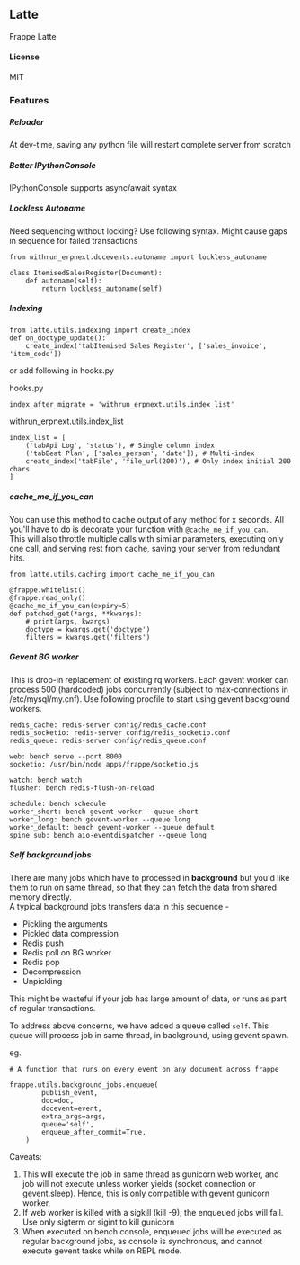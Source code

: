 ## Latte

Frappe Latte

#### License

MIT

### Features

##### Reloader
At dev-time, saving any python file will restart complete server from scratch

##### Better IPythonConsole
IPythonConsole supports async/await syntax 

##### Lockless Autoname
Need sequencing without locking? Use following syntax. Might cause gaps in sequence for failed transactions
```
from withrun_erpnext.docevents.autoname import lockless_autoname

class ItemisedSalesRegister(Document):
	def autoname(self):
		return lockless_autoname(self)

```

##### Indexing
```
from latte.utils.indexing import create_index
def on_doctype_update():
	create_index('tabItemised Sales Register', ['sales_invoice', 'item_code'])
```
or add following in hooks.py

hooks.py
```
index_after_migrate = 'withrun_erpnext.utils.index_list'
```

withrun_erpnext.utils.index_list
```
index_list = [
    ('tabApi Log', 'status'), # Single column index
    ('tabBeat Plan', ['sales_person', 'date']), # Multi-index
    create_index('tabFile', 'file_url(200)'), # Only index initial 200 chars
]
```


##### cache_me_if_you_can
You can use this method to cache output of any method for x seconds. All you'll have to do is decorate your function with `@cache_me_if_you_can`.   
This will also throttle multiple calls with similar parameters, executing only one call, and serving rest from cache, saving your server from redundant hits.
```
from latte.utils.caching import cache_me_if_you_can

@frappe.whitelist()
@frappe.read_only()
@cache_me_if_you_can(expiry=5)
def patched_get(*args, **kwargs):
    # print(args, kwargs)
    doctype = kwargs.get('doctype')
    filters = kwargs.get('filters')
```

##### Gevent BG worker
This is drop-in replacement of existing rq workers. Each gevent worker can process 500 (hardcoded) jobs concurrently (subject to max-connections in /etc/mysql/my.cnf). Use following procfile to start using gevent background workers. 
```
redis_cache: redis-server config/redis_cache.conf
redis_socketio: redis-server config/redis_socketio.conf
redis_queue: redis-server config/redis_queue.conf

web: bench serve --port 8000
socketio: /usr/bin/node apps/frappe/socketio.js

watch: bench watch
flusher: bench redis-flush-on-reload

schedule: bench schedule
worker_short: bench gevent-worker --queue short
worker_long: bench gevent-worker --queue long
worker_default: bench gevent-worker --queue default
spine_sub: bench aio-eventdispatcher --queue long
```

##### Self background jobs
There are many jobs which have to processed in **background** but you'd like them to run on same thread, so that they can fetch the data from shared memory directly.  
A typical background jobs transfers data in this sequence - 
*  Pickling the arguments
*  Pickled data compression
*  Redis push
*  Redis poll on BG worker
*  Redis pop
*  Decompression
*  Unpickling 

This might be wasteful if your job has large amount of data, or runs as part of regular transactions. 

To address above concerns, we have added a queue called `self`. This queue will process job in same thread, in background, using gevent spawn.

eg.
```
# A function that runs on every event on any document across frappe

frappe.utils.background_jobs.enqueue(
        publish_event,
        doc=doc,
        docevent=event,
        extra_args=args,
        queue='self',
        enqueue_after_commit=True,
    )
```

Caveats:
1.  This will execute the job in same thread as gunicorn web worker, and job will not execute unless worker yields (socket connection or gevent.sleep). Hence, this is only compatible with gevent gunicorn worker.
2.  If web worker is killed with a sigkill (kill -9), the enqueued jobs will fail. Use only sigterm or sigint to kill gunicorn
3.  When executed on bench console, enqueued jobs will be executed as regular background jobs, as console is synchronous, and cannot execute gevent tasks while on REPL mode.